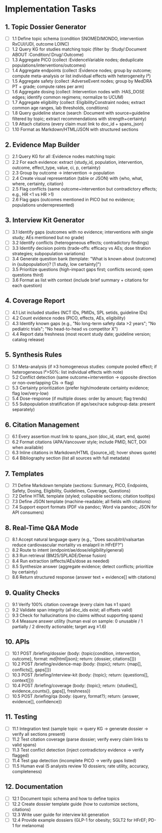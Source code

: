 # Implementation Tasks

## 1. Topic Dossier Generator

- [ ] 1.1 Define topic schema (condition SNOMED/MONDO, intervention RxCUI/UDI, outcome LOINC)
- [ ] 1.2 Query KG for studies matching topic (filter by :Study/:Document ABOUT :Condition/:Drug/:Outcome)
- [ ] 1.3 Aggregate PICO (collect :EvidenceVariable nodes; deduplicate populations/interventions/outcomes)
- [ ] 1.4 Aggregate endpoints (collect :Evidence nodes; group by outcome; compute meta-analysis or list individual effects with heterogeneity I²)
- [ ] 1.5 Aggregate safety (collect :AdverseEvent nodes; group by MedDRA PT + grade; compute rates per arm)
- [ ] 1.6 Aggregate dosing (collect :Intervention nodes with :HAS_DOSE edges; identify common regimens; normalize to UCUM)
- [ ] 1.7 Aggregate eligibility (collect :EligibilityConstraint nodes; extract common age ranges, lab thresholds, conditions)
- [ ] 1.8 Query guideline stance (search :Document with source=guideline filtered by topic; extract recommendations with strength+certainty)
- [ ] 1.9 Attach citations (every claim must link to doc_id + spans_json)
- [ ] 1.10 Format as Markdown/HTML/JSON with structured sections

## 2. Evidence Map Builder

- [ ] 2.1 Query KG for all :Evidence nodes matching topic
- [ ] 2.2 For each evidence: extract {study_id, population, intervention, outcome, effect_type, value, ci, p, certainty}
- [ ] 2.3 Group by outcome → intervention → population
- [ ] 2.4 Create visual representation (table or JSON) with {who, what, where, certainty, citation}
- [ ] 2.5 Flag conflicts (same outcome+intervention but contradictory effects; e.g., HR <1 vs HR >1)
- [ ] 2.6 Flag gaps (outcomes mentioned in PICO but no evidence; populations underrepresented)

## 3. Interview Kit Generator

- [ ] 3.1 Identify gaps (outcomes with no evidence; interventions with single study; AEs mentioned but no grade)
- [ ] 3.2 Identify conflicts (heterogeneous effects; contradictory findings)
- [ ] 3.3 Identify decision points (trade-offs: efficacy vs AEs; dose titration strategies; subpopulation variations)
- [ ] 3.4 Generate question bank (template: "What is known about {outcome} in {subpopulation}? [1 study, low certainty]")
- [ ] 3.5 Prioritize questions (high-impact gaps first; conflicts second; open questions third)
- [ ] 3.6 Format as list with context (include brief summary + citations for each question)

## 4. Coverage Report

- [ ] 4.1 List included studies (NCT IDs, PMIDs, SPL setids, guideline IDs)
- [ ] 4.2 Count evidence nodes (PICO, effects, AEs, eligibility)
- [ ] 4.3 Identify known gaps (e.g., "No long-term safety data >2 years"; "No pediatric trials"; "No head-to-head vs competitor X")
- [ ] 4.4 Report data freshness (most recent study date; guideline version; catalog release)

## 5. Synthesis Rules

- [ ] 5.1 Meta-analysis (if ≥3 homogeneous studies: compute pooled effect; if heterogeneous I²>50%: list individual effects with note)
- [ ] 5.2 Conflict detection (same outcome+intervention → opposite direction or non-overlapping CIs → flag)
- [ ] 5.3 Certainty prioritization (prefer high/moderate certainty evidence; flag low/very-low)
- [ ] 5.4 Dose-response (if multiple doses: order by amount; flag trends)
- [ ] 5.5 Subpopulation stratification (if age/sex/race subgroup data: present separately)

## 6. Citation Management

- [ ] 6.1 Every assertion must link to spans_json (doc_id, start, end, quote)
- [ ] 6.2 Format citations (APA/Vancouver style; include PMID, NCT, DOI when available)
- [ ] 6.3 Inline citations in Markdown/HTML ([source_id]; hover shows quote)
- [ ] 6.4 Bibliography section (list all sources with full metadata)

## 7. Templates

- [ ] 7.1 Define Markdown template (sections: Summary, PICO, Endpoints, Safety, Dosing, Eligibility, Guidelines, Coverage, Questions)
- [ ] 7.2 Define HTML template (styled; collapsible sections; citation tooltips)
- [ ] 7.3 Define JSON template (machine-readable; all fields with citations)
- [ ] 7.4 Support export formats (PDF via pandoc; Word via pandoc; JSON for API consumers)

## 8. Real-Time Q&A Mode

- [ ] 8.1 Accept natural language query (e.g., "Does sacubitril/valsartan reduce cardiovascular mortality vs enalapril in HFrEF?")
- [ ] 8.2 Route to intent (endpoint/ae/dose/eligibility/general)
- [ ] 8.3 Run retrieval (BM25/SPLADE/Dense fusion)
- [ ] 8.4 Run extraction (effects/AEs/dose as needed)
- [ ] 8.5 Synthesize answer (aggregate evidence; detect conflicts; prioritize by certainty)
- [ ] 8.6 Return structured response (answer text + evidence[] with citations)

## 9. Quality Checks

- [ ] 9.1 Verify 100% citation coverage (every claim has ≥1 span)
- [ ] 9.2 Validate span integrity (all doc_ids exist; all offsets valid)
- [ ] 9.3 Check for hallucinations (no claims without supporting spans)
- [ ] 9.4 Measure answer utility (human eval on sample: 0 unusable / 1 partially / 2 directly actionable; target avg ≥1.6)

## 10. APIs

- [ ] 10.1 POST /briefing/dossier (body: {topic{condition, intervention, outcome}, format: md|html|json}; return: {dossier, citations[]})
- [ ] 10.2 POST /briefing/evidence-map (body: {topic}; return: {map[], conflicts[], gaps[]})
- [ ] 10.3 POST /briefing/interview-kit (body: {topic}; return: {questions[], context[]})
- [ ] 10.4 POST /briefing/coverage (body: {topic}; return: {studies[], evidence_counts{}, gaps[], freshness})
- [ ] 10.5 POST /briefing/qa (body: {query, format?}; return: {answer, evidence[], confidence})

## 11. Testing

- [ ] 11.1 Integration test (sample topic → query KG → generate dossier → verify all sections present)
- [ ] 11.2 Test citation coverage (parse dossier; verify every claim links to valid spans)
- [ ] 11.3 Test conflict detection (inject contradictory evidence → verify flagged)
- [ ] 11.4 Test gap detection (incomplete PICO → verify gaps listed)
- [ ] 11.5 Human eval (5 analysts review 10 dossiers; rate utility, accuracy, completeness)

## 12. Documentation

- [ ] 12.1 Document topic schema and how to define topics
- [ ] 12.2 Create dossier template guide (how to customize sections, citations)
- [ ] 12.3 Write user guide for interview kit generation
- [ ] 12.4 Provide example dossiers (GLP-1 for obesity; SGLT2 for HFrEF; PD-1 for melanoma)
